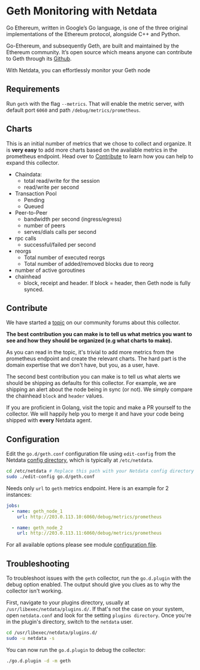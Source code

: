 <!--
title: "Go-ethereum monitoring with Netdata"
description: "Monitor the health and performance of your go-ethereum Nodes (Geth) with zero configuration, per-second metric granularity, and interactive visualizations."
custom_edit_url: https://github.com/netdata/go.d.plugin/edit/master/modules/geth/README.md
sidebar_label: "Go-ethereum"
-->

# Geth Monitoring with Netdata


Go Ethereum, written in Google’s Go language, is one of the three original implementations of the Ethereum protocol, alongside C++ and Python.

Go-Ethereum, and subsequently Geth, are built and maintained by the Ethereum community. It’s open source which means anyone can contribute to Geth through its [Github](https://github.com/ethereum/go-ethereum).

With Netdata,  you can effortlessly monitor your Geth node


## Requirements

Run `geth` with the flag `--metrics`. That will enable the metric server, with default port `6060` and path `/debug/metrics/prometheus`. 

## Charts

This is an initial number of metrics that we chose to collect and organize. It is **very easy** to add more charts based on the available metrics in the prometheus endpoint. Head over to [Contribute](#contribute) to learn how you can help to expand this collector. 

- Chaindata: 
  - total read/write for the session
  - read/write per second
- Transaction Pool
  - Pending
  - Queued
- Peer-to-Peer
  - bandwidth per second (ingress/egress)
  - number of peers
  - serves/dials calls per second
- rpc calls
  - successful/failed per second
- reorgs
  - Total number of executed reorgs
  - Total number of added/removed blocks due to reorg
- number of active goroutines
- chainhead
  - block, receipt and header. If block = header, then Geth node is fully synced. 

## Contribute

We have started a [topic](https://community.netdata.cloud/t/lets-build-a-golang-collector-for-monitoring-ethereum-full-nodes/1426) on our community forums about this collector.  

**The best contribution you can make is to tell us what metrics you want to see and how they should be organized (e.g what charts to make).**

As you can read in the topic, it's trivial to add more metrics from the prometheus endpoint and create the relevant charts. The hard part is the domain expertise that we don't have, but you, as a user, have.

The second best contribution you can make is to tell us what alerts we should be shipping as defaults for this collector. For example, we are shipping an alert about the node being in sync (or not). We simply compare the chainhead `block` and `header` values.

If you are proficient in Golang, visit the topic and make a PR yourself to the collector. We will happily help you to merge it and have your code being shipped with **every** Netdata agent.

## Configuration

Edit the `go.d/geth.conf` configuration file using `edit-config` from the
Netdata [config directory](https://learn.netdata.cloud/docs/configure/nodes), which is typically at `/etc/netdata`.

```bash
cd /etc/netdata # Replace this path with your Netdata config directory
sudo ./edit-config go.d/geth.conf
```

Needs only `url` to `geth` metrics endpoint. Here is an example for 2 instances:

```yaml
jobs:
  - name: geth_node_1
    url: http://203.0.113.10:6060/debug/metrics/prometheus

  - name: geth_node_2
    url: http://203.0.113.11:6060/debug/metrics/prometheus
```

For all available options please see
module [configuration file](https://github.com/netdata/go.d.plugin/blob/master/config/go.d/geth.conf).

## Troubleshooting

To troubleshoot issues with the `geth` collector, run the `go.d.plugin` with the debug option enabled. The output should
give you clues as to why the collector isn't working.

First, navigate to your plugins directory, usually at `/usr/libexec/netdata/plugins.d/`. If that's not the case on your
system, open `netdata.conf` and look for the setting `plugins directory`. Once you're in the plugin's directory, switch
to the `netdata` user.

```bash
cd /usr/libexec/netdata/plugins.d/
sudo -u netdata -s
```

You can now run the `go.d.plugin` to debug the collector:

```bash
./go.d.plugin -d -m geth
```